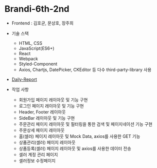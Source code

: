 # Brandi-6th-2nd 

* Frontend : 김호균, 문상호, 장주희

* 기술 스택
  - HTML, CSS
  - JavaScript(ES6+)
  - React
  - Webpack
  - Styled-Component
  - Axios, Chartjs, DatePicker, CKEditor 등 다수 third-party-library 사용  

* [Daily-Report](https://www.notion.so/Daily-Report-56d651b0dbe04b9c8758bbcbe88e3c5d)

* 작업 사항
  - 회원가입 페이지 레이아웃 및 기능 구현
  - 로그인 페이지 레이아웃 및 기능 구현
  - Header, Footer 레이아웃
  - SideBar 레이아웃 및 기능 구현
  - 주문관리 페이지 레이아웃 및 필터링을 통한 검색 및 페이지네이션 기능 구현
  - 주문상세 페이지 레이아웃
  - 홈(셀러) 페이지 레이아웃 및 Mock Data, axios를 사용한 GET 기능
  - 상품관리(셀러) 페이지 레이아웃
  - 상품등록(셀러) 페이지 레이아웃 및 axios를 사용한 데이터 전송
  - 셀러 계정 관리 페이지
  - 셀러정보 수정페이지
